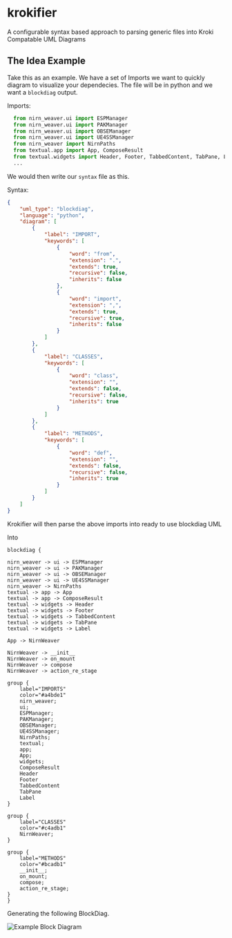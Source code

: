 # krokifier

A configurable syntax based approach to parsing generic files into Kroki Compatable UML Diagrams

## The Idea Example

Take this as an example. We have a set of Imports we want to quickly diagram to visualize your 
dependecies. The file will be in python and we want a `blockdiag` output.

Imports:
```python
  from nirn_weaver.ui import ESPManager
  from nirn_weaver.ui import PAKManager
  from nirn_weaver.ui import OBSEManager
  from nirn_weaver.ui import UE4SSManager
  from nirn_weaver import NirnPaths
  from textual.app import App, ComposeResult
  from textual.widgets import Header, Footer, TabbedContent, TabPane, Label
  ...
```

We would then write our `syntax` file as this.

Syntax:
```json
{
	"uml_type": "blockdiag",
	"language": "python",
	"diagram": [
	    {
			"label": "IMPORT",
            "keywords": [
		        {
			        "word": "from",
                    "extension": ".",
			        "extends": true,
                    "recursive": false,
                    "inherits": false
		        },
		        {
			        "word": "import",
			        "extension": ",",
			        "extends": true,
                    "recursive": true,
                    "inherits": false
		        }	
	        ]   
		},
        {
            "label": "CLASSES",
            "keywords": [
                {
                    "word": "class",
                    "extension": "",
                    "extends": false,
                    "recursive": false,
                    "inherits": true
                }
            ]
        },
        {
            "label": "METHODS",
            "keywords": [
                {
                    "word": "def",
                    "extension": "",
                    "extends": false,
                    "recursive": false,
                    "inherits": true 
                }
            ]
        }    
	]
}
```

Krokifier will then parse the above imports into ready to use blockdiag UML

Into

```blockdiag
blockdiag {

nirn_weaver -> ui -> ESPManager
nirn_weaver -> ui -> PAKManager
nirn_weaver -> ui -> OBSEManager
nirn_weaver -> ui -> UE4SSManager
nirn_weaver -> NirnPaths
textual -> app -> App
textual -> app -> ComposeResult
textual -> widgets -> Header
textual -> widgets -> Footer
textual -> widgets -> TabbedContent
textual -> widgets -> TabPane
textual -> widgets -> Label

App -> NirnWeaver

NirnWeaver -> __init__
NirnWeaver -> on_mount
NirnWeaver -> compose
NirnWeaver -> action_re_stage

group {
    label="IMPORTS"
    color="#a4bde1"
    nirn_weaver; 
    ui; 
    ESPManager; 
    PAKManager; 
    OBSEManager;
    UE4SSManager;
    NirnPaths;
    textual; 
    app; 
    App;
    widgets;
    ComposeResult
    Header
    Footer
    TabbedContent
    TabPane
    Label
}

group {
    label="CLASSES"
    color="#c4adb1"
    NirnWeaver;
}

group {
    label="METHODS"
    color="#bcadb1"
    __init__;
    on_mount;
    compose;
    action_re_stage;
}
}
```

Generating the following BlockDiag.

![Example Block Diagram](https://github.com/scorpiogameking/krokifier/assets/diagram_example.png)
